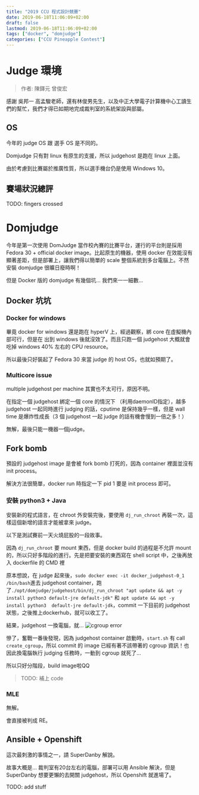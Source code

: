 ```yaml
---
title: "2019 CCU 程式設計競賽"
date: 2019-06-18T11:06:09+02:00
draft: false
lastmod: 2019-06-18T11:06:09+02:00
tags: ["docker", "domjudge"]
categories: ["CCU Pineapple Contest"]
---
```


<!--more-->

# Judge 環境

> 作者: 陳鐸元 曾俊宏

感謝 吳邦一 高孟駿老師，還有林俊男先生，以及中正大學電子計算機中心工讀生們的幫忙，我們才得已如期地完成裁判室的系統架設與部屬。

## OS

今年的 judge OS 跟 選手 OS 是不同的。

Domjudge 只有對 linux 有原生的支援，所以 judgehost 是跑在 linux 上面。

由於考慮到比賽屬於推廣性質，所以選手機台仍是使用 Windows 10。

## 賽場狀況總評

TODO: fingers crossed

# Domjudge 

今年是第一次使用 DomJudge 當作校內賽的比賽平台，運行的平台則是採用 Fedora 30 + official docker image。比起原生的機器，使用 docker 在效能沒有顯著差距，但是部署上，讓我們得以簡單的 scale 整個系統到多台電腦上。不然安裝 domjudge 很曠日廢時啊！

但是 Docker 版的 domjudge 有幾個坑... 我們來一一細數...

## Docker 坑坑

### Docker for windows

畢竟 docker for windows 還是跑在 hyperV 上，經過觀察，綁 core 在虛擬機內部可行，但是在 出到 windows 後就沒效了。而且只跑一個 judgehost 大概就會吃掉 windows 40% 左右的 CPU resource。

所以最後只好裝起了 Fedora 30 來當 judge 的 host OS，也就如預期了。

### Multicore issue

multiple judgehost per machine 其實也不太可行，原因不明。

在指定一個 judgehost 綁定一個 core 的情況下 （利用daemonID指定），越多 judgehost 一起同時進行 judging 的話，cputime 是保持幾乎一樣，但是 wall time 是爆炸性成長（3 個 judgehost 一起 judge 的話有機會慢到一倍之多！）

無解，最後只能一機器一個judge。

## Fork bomb

預設的 judgehost image 是會被 fork bomb 打死的，因為 container 裡面並沒有 init process。

解決方法很簡單，docker run 時指定一下 pid 1 要是 init process 即可。

### 安裝 python3 + Java

安裝新的程式語言，在 chroot 外安裝完後，要使用 `dj_run_chroot` 再裝一次，這樣這個新增的語言才能被拿來 judge。

以下是測試賽前一天火燒屁股的一段故事。

因為 `dj_run_chroot` 要 mount 東西，但是 docker build 的過程是不允許 mount 的，所以只好多階段的進行。先是把要安裝的東西寫在 shell script 中，之後再放入 dockerfile 的 CMD 裡

原本想說，在 judge 起來後，`sudo docker exec -it docker_judgehost-0_1 /bin/bash`進去 judgehost container，跑了`./opt/domjudge/judgehost/bin/dj_run_chroot "apt update && apt -y install python3 default-jre default-jdk"` 和 `apt update && apt -y install python3  default-jre default-jdk`，commit 一下目前的 judgehost 狀態，之後推上dockerhub，就可以收工了。

結果，judgehost 一換電腦，就...
![cgroup error](https://i.imgur.com/XlW4HD2.png)

慘了，奮戰一番後發現，因為 judgehost container 啟動時，`start.sh` 有 call `create_cgroup`，所以 commit 的 image 已經有著不該帶著的 cgroup 資訊！也因此換電腦執行 judging 任務時，一動到 cgroup 就死了...

所以只好分階段，build image啦QQ 

> TODO: 補上 code

### MLE 

無解。

會直接被判成 RE。

## Ansible + Openshift

這次最刺激的事情之一，請 SuperDanby 解說。

故事大概是... 裁判室有20台左右的電腦，部署可以用 Ansible 解決，但是 SuperDanby 想要更懶的去開關 judgehost，所以 Openshift 就進場了。

TODO: add stuff